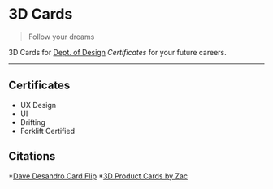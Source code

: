 # 3D Cards

> Follow your dreams

3D Cards for [Dept. of Design](https://www.ewu.edu/cstem/design/) _Certificates_ for your future careers.

---

## Certificates

- UX Design
- UI
- Drifting
- Forklift Certified


## Citations
*[Dave Desandro Card Flip](https://codepen.io/desandro/pen/LmWoWe)
*[3D Product Cards by Zac](https://codepen.io/zremboldt/pen/ZvQjOG)

